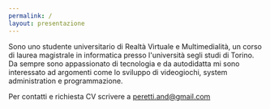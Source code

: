 ```yaml
---
permalink: /
layout: presentazione
---
```


Sono uno studente universitario di Realtà Virtuale e Multimedialità, un corso di laurea magistrale in informatica presso l'università segli studi di Torino. Da sempre sono appassionato di tecnologia e da autodidatta mi sono interessato ad argomenti come lo sviluppo di videogiochi, system administration e programmazione.


Per contatti e richiesta CV scrivere a <peretti.and@gmail.com>